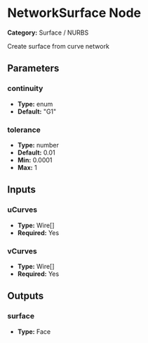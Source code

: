 
# NetworkSurface Node

**Category:** Surface / NURBS

Create surface from curve network

## Parameters


### continuity
- **Type:** enum
- **Default:** "G1"





### tolerance
- **Type:** number
- **Default:** 0.01
- **Min:** 0.0001
- **Max:** 1



## Inputs


### uCurves
- **Type:** Wire[]
- **Required:** Yes



### vCurves
- **Type:** Wire[]
- **Required:** Yes



## Outputs


### surface
- **Type:** Face




